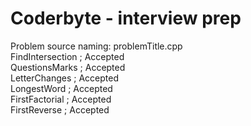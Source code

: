 # Coderbyte - interview prep
Problem source naming: problemTitle.cpp  
FindIntersection ; Accepted  
QuestionsMarks ; Accepted  
LetterChanges ; Accepted  
LongestWord ; Accepted  
FirstFactorial ; Accepted  
FirstReverse ; Accepted  
